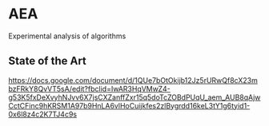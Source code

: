 # AEA
Experimental analysis of algorithms

## State of the Art
https://docs.google.com/document/d/1QUe7bOtOkijb12Jz5rURwQf8cX23mbzFRkY8QvVT5sA/edit?fbclid=IwAR3HqVMwZ4-g53K5fxDeXvyhNJvv6X7jsCXZanffZxr15q5doTcZOBdPUqU_aem_AUB8qAjwCctCFinc9hKRSM1A97b9HnLA6vlHoCuijkfes2zlBygrdd16keL3tY1g6tyid1-0x6l8z4c2K7TJ4c9s
